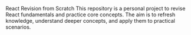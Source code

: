 React Revision from Scratch
This repository is a personal project to revise React fundamentals and practice core concepts. The aim is to refresh knowledge, understand deeper concepts, and apply them to practical scenarios.
